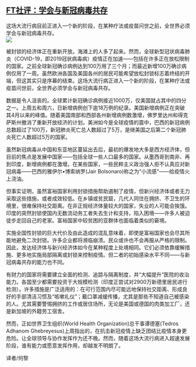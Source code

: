 <!--1593496335000-->
[FT社评：学会与新冠病毒共存](https://cn.ft.com/story/001088341?full=y)
------

<div></div><div class="story-lead">这场大流行病目前正进入一个新的阶段，在某种疗法或疫苗问世之前，全世界必须学会与新冠病毒共存。</div><div class=" story-image image"><img src="https://thumbor.ftacademy.cn/unsafe/1340x754/https://thumbor.ftacademy.cn/unsafe/picture/2/000096562_piclink.jpg"></div><div class="story-body"><div id="story-body-container"><p>被封锁的经济体正在重新开放。海滩上的人多了起来。然而，全球新型冠状病毒肺炎（COVID-19，即2019冠状病毒病）疫情正在加速——包括在许多正在放松限制的国家。之前全球新冠确诊病例达到100万用了三个月；而最近新增100万确诊病例仅用了一周。虽然欧洲各国及美国各州的居民可能希望放松封锁标志着终结的开端，但这其实只是序幕的结束。这场大流行病正进入一个新的阶段，在某种疗法或疫苗问世前，全世界必须学会与新冠病毒共存。</p><p>数据是令人沮丧的。全球累计新冠确诊病例接近1000万，仅美国就占其中的四分之一。上周五和周六，日新增病例创下逾18万例的纪录。美国新增病例正在突破其4月以来的峰值。随着美国南部和西部各州新增病例数激增，佛罗里达州和得克萨斯州撤消了重新开放经济的计划。美洲如今是全球疫情的震中，巴西的新冠病例总数超过了100万，新冠肺炎死亡总人数超过了5万，是继美国之后第二个新冠肺炎死亡人数超过5万的国家。</p><p>虽然新冠病毒从中国和东亚地区蔓延出去后，最初的爆发地大多是西方经济体，但目前的焦点是发展中国家——包括全球一些人口最多的国家。从墨西哥到南非、再到印度，新增病例都在激增。在某些国家，一些民粹主义政治强人拒不认真应对新冠病毒——巴西的雅伊尔•博索纳罗(Jair Bolsonaro)称之为“小流感”——给疫情火上浇油。</p><p>但事实证明，虽然富裕国家利用封锁措施帮助遏制了疫情，但新兴经济体或者无力采取这些措施，或者成效较低。在乡镇或贫民窟，几代人同住在拥挤、不卫生的环境里，很难保持社交距离。在非正规经济体量较大的国家，失业的人可能会挨饿。印度的突然封锁使国内无数流动务工者失去生计和支持，陷入困境——许多人被迫徒步走回自己的老家。富裕国家中较贫困的亚群体也面临着类似的窘境。</p><div  data-o-ads-name="mpu-middle1" class="o-ads in-article-advert" data-o-ads-formats-default="false"  data-o-ads-formats-small="FtcMobileMpu"  data-o-ads-formats-medium="FtcMpu" data-o-ads-formats-large="FtcMpu" data-o-ads-formats-extra="FtcMpu" data-o-ads-targeting="cnpos=middle1;" data-cy='[{"devices":["PC","iPhoneWeb","AndroidWeb","iPhoneApp","AndroidApp"],"pattern":"MPU","position":"Middle1","container":"mpuInStory"}]'></div><p>实施全国性封锁的巨大代价及由此造成的混乱意味着，即使是富裕国家也会尽其所能地避免二次封锁。许多企业都将濒临崩溃。民众或许也不会再服从严格的限制。因此，发达经济体与新兴经济体如今在某种程度上处境相同。它们必须依靠缓解措施、更多地实施局部隔离或封锁来控制疫情。但二者的初始感染水平不同——与新冠病毒共存的能力也不同。</p><p>有财力的国家将需要建立全面的检测、追踪与隔离制度，并“大幅提升”医院的收治能力。各国至少都需要投资于大规模检测（印度正尝试对2900万新德里居民进行检测）。许多措施是广泛适用的：在可行范围内尽可能远地保持社交距离、形成良好的手部清洁习惯及“咳嗽礼仪”；戴口罩减缓传播，尤其是那些不知道自己被感染的人。尤其需要警惕拥挤的工作或居住场所，无论是美国或德国的肉类加工厂，还是新加坡的外籍劳工宿舍。</p><p>然而，正如世界卫生组织(World Health Organization)总干事谭德塞(Tedros Adhanom Ghebreyesus)上周指出的，在抗击新冠疫情上缺乏团结比疫情本身更危险。让全球领导与协作发挥作为还不晚。然而，随着这场大流行病进入超速发展阶段，谁有能力或愿意发挥作用，却越发不明朗了。</p><p>译者/何黎</p></div><div class="clearfloat"></div></div>
